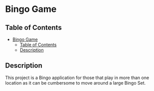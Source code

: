 # Bingo Game

## Table of Contents
- [Bingo Game](#bingo-game)
  - [Table of Contents](#table-of-contents)
  - [Description](#description)

## Description

This project is a Bingo application for those that play in more than one location as it can be cumbersome to move around a large Bingo Set.

